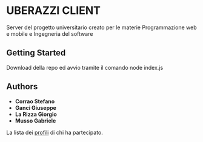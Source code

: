 # UBERAZZI CLIENT

Server del progetto universitario creato per le materie Programmazione web e mobile e Ingegneria del software

## Getting Started

Download della repo ed avvio tramite il comando node index.js

## Authors

* **Corrao Stefano** 
* **Ganci Giuseppe** 
* **La Rizza Giorgio** 
* **Musso Gabriele** 

La lista dei [profili](https://github.com/Gancidev/Uberazzi-Client/graphs/contributors) di chi ha partecipato.


